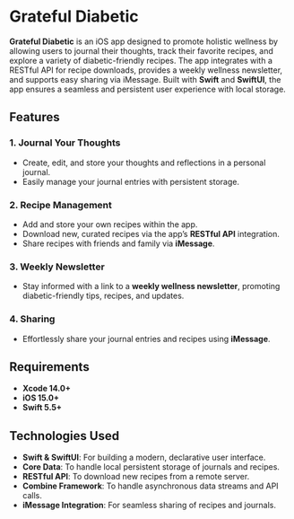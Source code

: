 # Grateful Diabetic

**Grateful Diabetic** is an iOS app designed to promote holistic wellness by allowing users to journal their thoughts, track their favorite recipes, and explore a variety of diabetic-friendly recipes. The app integrates with a RESTful API for recipe downloads, provides a weekly wellness newsletter, and supports easy sharing via iMessage. Built with **Swift** and **SwiftUI**, the app ensures a seamless and persistent user experience with local storage.

## Features

### 1. **Journal Your Thoughts**
- Create, edit, and store your thoughts and reflections in a personal journal.
- Easily manage your journal entries with persistent storage.

### 2. **Recipe Management**
- Add and store your own recipes within the app.
- Download new, curated recipes via the app’s **RESTful API** integration.
- Share recipes with friends and family via **iMessage**.

### 3. **Weekly Newsletter**
- Stay informed with a link to a **weekly wellness newsletter**, promoting diabetic-friendly tips, recipes, and updates.

### 4. **Sharing**
- Effortlessly share your journal entries and recipes using **iMessage**.

## Requirements
- **Xcode 14.0+**
- **iOS 15.0+**
- **Swift 5.5+**

## Technologies Used
- **Swift & SwiftUI**: For building a modern, declarative user interface.
- **Core Data**: To handle local persistent storage of journals and recipes.
- **RESTful API**: To download new recipes from a remote server.
- **Combine Framework**: To handle asynchronous data streams and API calls.
- **iMessage Integration**: For seamless sharing of recipes and journals.
